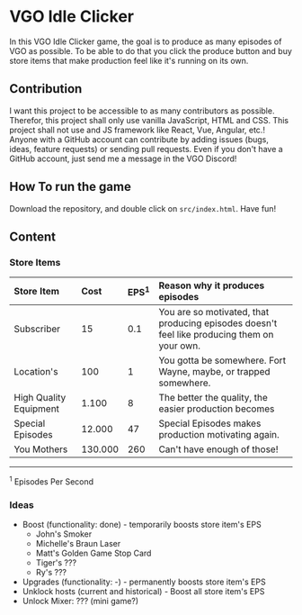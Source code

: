 # VGO Idle Clicker

In this VGO Idle Clicker game, the goal is to produce as many episodes of VGO as possible. To be able to do that you click the produce button and buy store items that make production feel like it's running on its own.

## Contribution

I want this project to be accessible to as many contributors as possible. Therefor, this project shall only use vanilla JavaScript, HTML and CSS. This project shall not use and JS framework like React, Vue, Angular, etc.! Anyone with a GitHub account can contribute by adding issues (bugs, ideas, feature requests) or sending pull requests. Even if you don't have a GitHub account, just send me a message in the VGO Discord!

## How To run the game

Download the repository, and double click on `src/index.html`. Have fun!

## Content

### Store Items

| Store Item | Cost | EPS<sup>1</sup> | Reason why it produces episodes |
|:--|:--|:--|:--|
| Subscriber | 15 | 0.1 | You are so motivated, that producing episodes doesn't feel like producing them on your own. |
| Location's | 100 | 1 | You gotta be somewhere. Fort Wayne, maybe, or trapped somewhere. |
| High Quality Equipment | 1.100 | 8 | The better the quality, the easier production becomes |
| Special Episodes | 12.000 | 47 | Special Episodes makes production motivating again. |
| You Mothers | 130.000 | 260 | Can't have enough of those! |

<hr />
<sup>1</sup> Episodes Per Second

### Ideas

- Boost (functionality: done) - temporarily boosts store item's EPS
  - John's Smoker
  - Michelle's Braun Laser
  - Matt's Golden Game Stop Card
  - Tiger's ???
  - Ry's ???
- Upgrades (functionality: -) - permanently boosts store item's EPS
- Unklock hosts (current and historical) - Boost all store item's EPS
- Unlock Mixer: ??? (mini game?)
